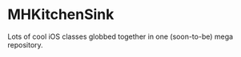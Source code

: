 MHKitchenSink
=============

Lots of cool iOS classes globbed together in one (soon-to-be) mega repository.